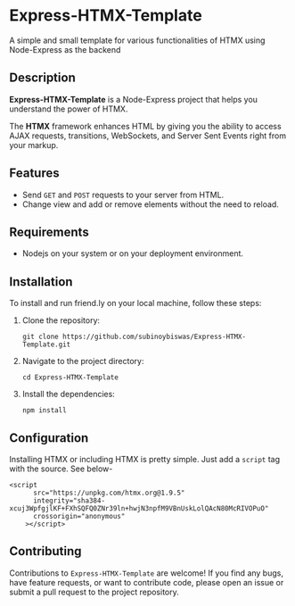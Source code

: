 # Express-HTMX-Template

A simple and small template for various functionalities of HTMX using Node-Express as the backend

<!-- ## Visit the App -->

<!-- Find this app [here]() -->

## Description

**Express-HTMX-Template** is a Node-Express project that helps you understand the power of HTMX.

The **HTMX** framework enhances HTML by giving you the ability to access AJAX requests, transitions, WebSockets, and Server Sent Events right from your markup.

## Features

- Send `GET` and `POST` requests to your server from HTML.
- Change view and add or remove elements without the need to reload.

## Requirements

- Nodejs on your system or on your deployment environment.

## Installation

To install and run friend.ly on your local machine, follow these steps:

1. Clone the repository:
   ```
   git clone https://github.com/subinoybiswas/Express-HTMX-Template.git
   ```
2. Navigate to the project directory:

   ```
   cd Express-HTMX-Template

   ```

3. Install the dependencies:
   ```
   npm install
   ```

## Configuration

Installing HTMX or including HTMX is pretty simple. Just add a `script` tag with the source. See below-

```
<script
      src="https://unpkg.com/htmx.org@1.9.5"
      integrity="sha384-xcuj3WpfgjlKF+FXhSQFQ0ZNr39ln+hwjN3npfM9VBnUskLolQAcN80McRIVOPuO"
      crossorigin="anonymous"
    ></script>
```

## Contributing

Contributions to `Express-HTMX-Template` are welcome! If you find any bugs, have feature requests, or want to contribute code, please open an issue or submit a pull request to the project repository.
